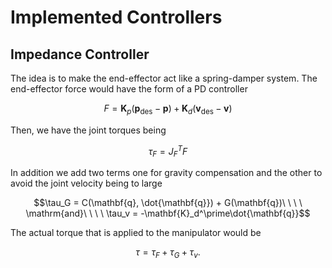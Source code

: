 # Implemented Controllers

## Impedance Controller

The idea is to make the end-effector act like a spring-damper system. The end-effector force would have the form of a PD controller

$$F = \mathbf{K}_p(\mathbf{p}_\mathrm{des} - \mathbf{p}) + \mathbf{K}_d(\mathbf{v}_\mathrm{des} - \mathbf{v})$$

Then, we have the joint torques being

$$\tau_F = J_F^TF$$

In addition we add two terms one for gravity compensation and the other to avoid the joint velocity being to large

$$\tau_G = C(\mathbf{q}, \dot{\mathbf{q}}) + G(\mathbf{q})\ \ \ \ \mathrm{and}\ \ \ \ \tau_v = -\mathbf{K}_d^\prime\dot{\mathbf{q}}$$

The actual torque that is applied to the manipulator would be

$$\tau = \tau_F + \tau_G + \tau_v.$$